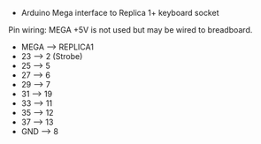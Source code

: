 * Arduino Mega interface to Replica 1+ keyboard socket

Pin wiring:
MEGA +5V is not used but may be wired to breadboard.

- MEGA --> REPLICA1
- 23 --> 2 (Strobe)
- 25 --> 5
- 27 --> 6
- 29 --> 7
- 31 --> 19
- 33 --> 11
- 35 --> 12
- 37 --> 13
- GND --> 8
